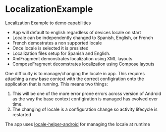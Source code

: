 # LocalizationExample
Localization Example to demo capabilities


- App will default to english regardless of devices locale on start
- Locale can be independently changed to Spanish, English, or French
- French demostrates a non supported locale
- Once locale is selected it is presisted
- Localization files setup for Spanish and English. 
- XmlFragment demonstrates localization using XML layouts
- ComposeFragment decomstrates localization using Compose layouts


One difficulty is to manage/changing the locale in app. This requires attaching a new base context with the correct configiration onto the application that is running.
This means two things: 
1. This will be one of the more error prone errors across version of Android as the way the base context configiration is managed has evolved over time. 
2. The changing of locale is a configuration change so activity lifecycle is restarted

The app uses [locale-helper-android](https://github.com/zeugma-solutions/locale-helper-android) for managing the locale at runtime
